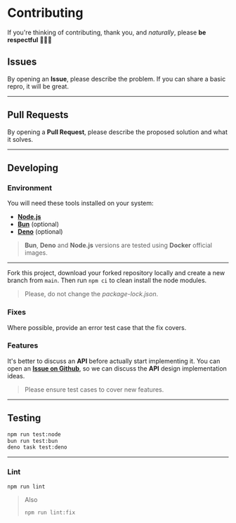 # Contributing

If you're thinking of contributing, thank you, and _naturally_, please **be respectful** 🙋🏻‍♂️

## Issues

By opening an **Issue**, please describe the problem. If you can share a basic repro, it will be great.

---

## Pull Requests

By opening a **Pull Request**, please describe the proposed solution and what it solves.

---

## Developing

### Environment

You will need these tools installed on your system:

- [**Node.js**](https://nodejs.org/en/download/package-manager)
- [**Bun**](https://bun.sh/docs/installation) (optional)
- [**Deno**](https://docs.deno.com/runtime/manual/getting_started/installation) (optional)

> **Bun**, **Deno** and **Node.js** versions are tested using **Docker** official images.

---

Fork this project, download your forked repository locally and create a new branch from `main`.
Then run `npm ci` to clean install the node modules.

> Please, do not change the _package-lock.json_.

### Fixes

Where possible, provide an error test case that the fix covers.

### Features

It's better to discuss an **API** before actually start implementing it. You can open an [**Issue on Github**](https://github.com/wellwelwel/jsonc.min/issues/new), so we can discuss the **API** design implementation ideas.

> Please ensure test cases to cover new features.

---

## Testing

```sh
npm run test:node
bun run test:bun
deno task test:deno
```

---

### Lint

```sh
npm run lint
```

> Also
>
> ```sh
> npm run lint:fix
> ```
